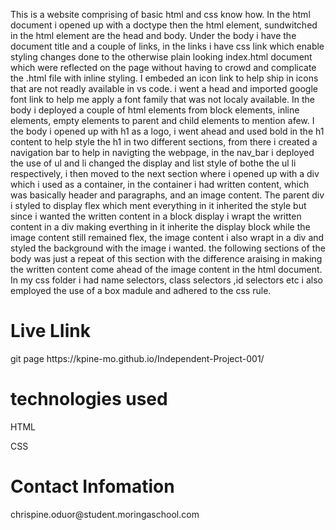 <p>This is a website comprising of basic html and css know how. In the html document i opened up with a doctype then the html element, sundwitched in the html element are the head and body. Under the body i have the document title and a couple of links, in the links i have css link which enable styling changes done to the otherwise plain looking index.html document which were reflected on the page without having to crowd and complicate the .html file with inline styling. I embeded an icon link to help ship in icons that are not readly available in vs code. i went a head and imported google font link to help me apply a font family that was not localy available. In the body i deployed a couple of html elements from block elements, inline elements, empty elements to parent and child elements to mention afew. I the body i opened up with h1 as a logo, i went ahead and used bold in the h1 content to help style the h1 in two different sections, from there i created a navigation bar to help in navigting the webpage, in the nav_bar i deployed the use of ul and li changed the display and list style of bothe the ul li respectively, i then moved to the next section where i opened up with a div which i used as a container, in the container i had written content, which was basically header and paragraphs, and an image content. The parent div i styled to display flex which ment everything in it inherited the style but since i wanted the written content in a block display i wrapt the written content in a div making everthing in it inherite the  display block while the image content still remained flex, the image content i also wrapt in a div and styled the background with the image i wanted. the following sections of the body was just a repeat of this section with the difference araising in making the written content come ahead of the image content in the html document. In my css folder i had name selectors, class selectors ,id selectors etc i also employed the use of a box madule and adhered to the css rule.</p>
<h1>Live LIink</h1>
<p>git page https://kpine-mo.github.io/Independent-Project-001/</p>
<h1>technologies used</h1>
<p>HTML</p>
<p>CSS</p>
<h1>Contact Infomation</h1>
<p>chrispine.oduor@student.moringaschool.com</p>